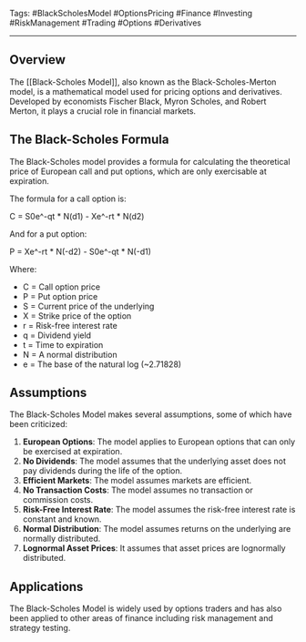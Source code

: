Tags: #BlackScholesModel #OptionsPricing #Finance #Investing #RiskManagement #Trading #Options #Derivatives

---

## Overview

The [[Black-Scholes Model]], also known as the Black-Scholes-Merton model, is a mathematical model used for pricing options and derivatives. Developed by economists Fischer Black, Myron Scholes, and Robert Merton, it plays a crucial role in financial markets.

## The Black-Scholes Formula

The Black-Scholes model provides a formula for calculating the theoretical price of European call and put options, which are only exercisable at expiration.

The formula for a call option is:

C = S0e^-qt * N(d1) - Xe^-rt * N(d2)

And for a put option:

P = Xe^-rt * N(-d2) - S0e^-qt * N(-d1)

Where:

- C = Call option price
- P = Put option price
- S = Current price of the underlying
- X = Strike price of the option
- r = Risk-free interest rate
- q = Dividend yield
- t = Time to expiration
- N = A normal distribution
- e = The base of the natural log (~2.71828)

## Assumptions

The Black-Scholes Model makes several assumptions, some of which have been criticized:

1. **European Options**: The model applies to European options that can only be exercised at expiration.
2. **No Dividends**: The model assumes that the underlying asset does not pay dividends during the life of the option.
3. **Efficient Markets**: The model assumes markets are efficient.
4. **No Transaction Costs**: The model assumes no transaction or commission costs.
5. **Risk-Free Interest Rate**: The model assumes the risk-free interest rate is constant and known.
6. **Normal Distribution**: The model assumes returns on the underlying are normally distributed.
7. **Lognormal Asset Prices**: It assumes that asset prices are lognormally distributed.

## Applications

The Black-Scholes Model is widely used by options traders and has also been applied to other areas of finance including risk management and strategy testing.